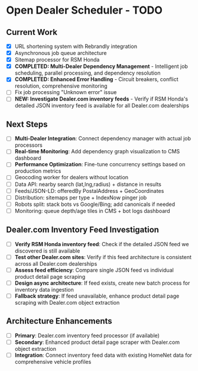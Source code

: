 # Open Dealer Scheduler - TODO

## Current Work
- [x] URL shortening system with Rebrandly integration
- [x] Asynchronous job queue architecture
- [x] Sitemap processor for RSM Honda
- [x] **COMPLETED: Multi-Dealer Dependency Management** - Intelligent job scheduling, parallel processing, and dependency resolution
- [x] **COMPLETED: Enhanced Error Handling** - Circuit breakers, conflict resolution, comprehensive monitoring
- [ ] Fix job processing "Unknown error" issue
- [ ] **NEW: Investigate Dealer.com inventory feeds** - Verify if RSM Honda's detailed JSON inventory feed is available for all Dealer.com dealerships

## Next Steps
- [ ] **Multi-Dealer Integration**: Connect dependency manager with actual job processors
- [ ] **Real-time Monitoring**: Add dependency graph visualization to CMS dashboard
- [ ] **Performance Optimization**: Fine-tune concurrency settings based on production metrics
- [ ] Geocoding worker for dealers without location
- [ ] Data API: nearby search (lat,lng,radius) + distance in results
- [ ] Feeds/JSON-LD: offeredBy PostalAddress + GeoCoordinates
- [ ] Distribution: sitemaps per type + IndexNow pinger job
- [ ] Robots split: stack bots vs Google/Bing; add canonicals if needed
- [ ] Monitoring: queue depth/age tiles in CMS + bot logs dashboard

## Dealer.com Inventory Feed Investigation
- [ ] **Verify RSM Honda inventory feed**: Check if the detailed JSON feed we discovered is still available
- [ ] **Test other Dealer.com sites**: Verify if this feed architecture is consistent across all Dealer.com dealerships
- [ ] **Assess feed efficiency**: Compare single JSON feed vs individual product detail page scraping
- [ ] **Design async architecture**: If feed exists, create new batch process for inventory data ingestion
- [ ] **Fallback strategy**: If feed unavailable, enhance product detail page scraping with Dealer.com object extraction

## Architecture Enhancements
- [ ] **Primary**: Dealer.com inventory feed processor (if available)
- [ ] **Secondary**: Enhanced product detail page scraper with Dealer.com object extraction
- [ ] **Integration**: Connect inventory feed data with existing HomeNet data for comprehensive vehicle profiles
